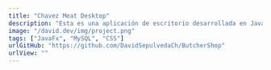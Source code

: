 ```yaml
---
title: "Chavez Meat Desktop"
description: "Esta es una aplicación de escritorio desarrollada en JavaFX para gestionar el inventario de una carnicería. Permite llevar un control detallado de diversos aspectos relacionados con  la carnicería."
image: "/david.dev/img/project.png"
tags: ["JavaFx", "MySQL", "CSS"]
urlGitHub: "https://github.com/DavidSepulvedaCh/ButcherShop"
urlView: ""
---
```

